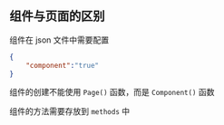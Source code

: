 ## 组件与页面的区别

组件在 json 文件中需要配置

```json
{
	"component":"true"
}
```


组件的创建不能使用 `Page()` 函数，而是 `Component()` 函数

组件的方法需要存放到 `methods` 中
